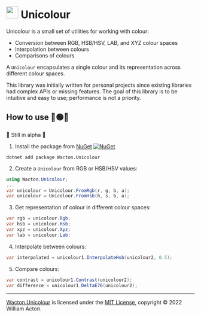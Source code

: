 # <img src="https://gitlab.com/Wacton/Unicolour/-/raw/main/Unicolour/Resources/Unicolour.png" width="32" height="32"> Unicolour
Unicolour is a small set of utilities for working with colour:
- Conversion between RGB, HSB/HSV, LAB, and XYZ colour spaces
- Interpolation between colours
- Comparisons of colours

A `Unicolour` encapsulates a single colour and its representation across different colour spaces.

This library was initially written for personal projects since existing libraries had complex APIs or missing features.
The goal of this library is to be intuitive and easy to use; performance is not a priority.

## How to use 🔴🟢🔵
🚧 Still in alpha 🚧

1. Install the package from [NuGet](https://www.nuget.org/packages/Wacton.Unicolour/) [![NuGet](https://img.shields.io/nuget/v/Wacton.Unicolour.svg?maxAge=2592000)](https://www.nuget.org/packages/Wacton.Unicolour/)
```
dotnet add package Wacton.Unicolour
```

2. Create a `Unicolour` from RGB or HSB/HSV values:
```c#
using Wacton.Unicolour;
...
var unicolour = Unicolour.FromRgb(r, g, b, a);
var unicolour = Unicolour.FromHsb(h, s, b, a);
```

3. Get representation of colour in different colour spaces:
```c#
var rgb = unicolour.Rgb;
var hsb = unicolour.Hsb;
var xyz = unicolour.Xyz;
var lab = unicolour.Lab;
```

4. Interpolate between colours:
```c#
var interpolated = unicolour1.InterpolateHsb(unicolour2, 0.5);
```

5. Compare colours:
```c#
var contrast = unicolour1.Contrast(unicolour2);
var difference = unicolour1.DeltaE76(unicolour2);
```

---

[Wacton.Unicolour](https://gitlab.com/Wacton/Unicolour) is licensed under the [MIT License](https://choosealicense.com/licenses/mit/), copyright © 2022 William Acton.